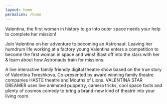 ```yaml
---
layout: home 
permalink: /home
---
```


Valentina, the first woman in history to go into outer space needs your help to complete her mission!

Join Valentina on her adventure to becoming an Astronaut. Leaving her humdrum life working at a factory young Valentina enters a competition to become the first woman in space and wins! Blast off into the stars with her & learn about how Astronauts train for missions. 

A live interactive family friendly digital theatre show based on the true story of Valentina Tereshkova. Co-presented by award winning family theatre companies HASTE theatre and Mouths of Lions. VALENTINA STAR DREAMER uses live animated puppetry, camera tricks, cool space facts and plenty of cosmos comedy to bring a brand-new kind of theatre into your living room. 
